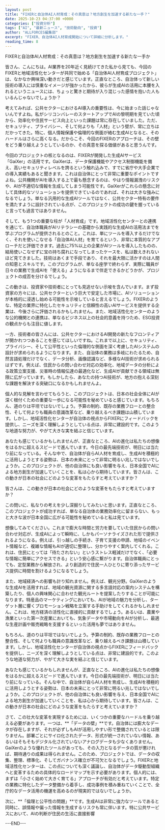 ```yaml
---
layout: post
title: "FIXERと自治体AI人材育成：その真意は？地方創生を加速する新たな一手？"
date: 2025-10-23 04:37:00 +0000
categories: ["投資分析"]
tags: ["AI", "最新ニュース", "技術動向", "投資"]
author: "ALLFORCES編集部"
excerpt: "FIXER、自治体AI人材育成開始について詳細に分析します。"
reading_time: 8
---
```


FIXERと自治体AI人材育成：その真意は？地方創生を加速する新たな一手か

皆さん、こんにちは。AI業界を20年近く見続けてきた私から見ても、今回のFIXERと地域活性化センターが共同で始める「自治体AI人材育成プロジェクト」は、なかなか興味深い動きだと感じています。正直なところ、自治体って新しい技術の導入には慎重なイメージが強かったから、彼らが生成AIの活用に本腰を入れるというニュースには、ちょっと驚きと期待が入り混じった感情を抱いた人もいるんじゃないでしょうか？

考えてみれば、公共セクターにおけるAI導入の重要性は、今に始まった話じゃないんですよね。私がシリコンバレーのスタートアップでAIの黎明期を見ていた頃から、効率化や住民サービス向上といった課題は常に存在していました。ただ、セキュリティ、プライバシー、そして何よりも「人材」という壁が、常に立ちはだかってきた。特に、個人情報保護や倫理的な側面が絡む生成AIとなると、そのハードルはさらに高くなる。だからこそ、今回のFIXERのアプローチは、その壁をどう乗り越えようとしているのか、その真意を探る価値があると思うんです。

今回のプロジェクトの核となるのは、FIXERが開発した生成AIサービス「GaiXer」の活用です。GaiXerは、データ保護機能やアクセス制御機能を備え、高いセキュリティレベルを誇るという触れ込みで、すでに省庁や大手企業での導入実績もあると聞きます。これは自治体にとって非常に重要なポイントですよね。公共機関がAIを導入する上で最も懸念するのは、やはり情報漏洩のリスクや、AIが不適切な情報を生成してしまう可能性です。GaiXerがこれらの懸念に対して具体的なソリューションを提供できているのであれば、それは大きな強みになるでしょう。単なる汎用的な生成AIツールではなく、公共セクター特有の要件を満たすように設計されている点が、このプロジェクトの成功の鍵を握っていると言っても過言ではありません。

そして、もう1つの重要な柱が「人材育成」です。地域活性化センターとの連携を通じて、自治体職員がAIリテラシーの基礎から実践的な生成AIの活用法までを学ぶプログラムが提供されるとのこと。これは、単にツールを導入するだけでなく、それを使いこなせる「自治体AI人材」を育てるという、非常に本質的なアプローチだと評価できます。過去に75%以上の企業がAIツールを導入したものの、結局使いこなせずに宝の持ち腐れになってしまったケースを、私は数えきれないほど見てきました。技術はあくまで手段であり、それを最大限に活かすのは人間の知恵とスキルです。このプログラムが、単なる座学で終わらず、実際に職員が日々の業務で生成AIを「使える」ようになるまで伴走できるかどうかが、プロジェクトの成否を分けるでしょう。

この動きは、投資家や技術者にとっても見逃せない示唆を含んでいます。まず投資家の方々には、公共セクターという巨大で安定した市場に、AIソリューションが本格的に浸透し始める可能性を示唆していると言えるでしょう。FIXERのような、特定の業界に特化したセキュリティと信頼性の高いAIサービスを提供する企業は、今後さらに評価されるかもしれません。また、地域活性化センターのような公的機関との連携は、単なるビジネス以上の社会的意義を持つため、ESG投資の観点からも注目に値します。

一方、技術者の皆さんには、公共セクターにおけるAI開発の新たなフロンティアが開かれつつあることを感じてほしいですね。これまで以上に、セキュリティ、プライバシー、そして公平性といった倫理的な側面を深く考慮したAIシステムの設計が求められるようになります。また、自治体の業務は多岐にわたるため、自然言語処理だけでなく、データ分析、画像認識など、多様なAI技術が求められるはずです。例えば、住民からの問い合わせ対応の効率化、地域データの分析による政策立案支援、災害時の情報伝達の最適化など、生成AIが貢献できる領域は無限に広がっています。もしかしたら、あなたの持つAI技術が、地方の抱える深刻な課題を解決する突破口になるかもしれませんよ。

個人的な見解を言わせてもらうと、このプロジェクトは、日本の社会全体にAIが深く根付くための重要な一歩になる可能性を秘めていると感じています。もちろん、道のりは平坦ではないでしょう。予算の制約、既存の業務フローとの整合性、そして何よりも職員の意識改革など、乗り越えるべき課題は山積しています。しかし、地域活性化センターが自治体の視点からFIXERにフィードバックを提供し、ニーズを深く理解しようとしている点は、非常に建設的です。このような地道な努力が、やがて大きな実を結ぶと信じています。

あなたも感じているかもしれませんが、正直なところ、AIの進化は私たちの想像をはるかに超えるスピードで進んでいます。今日の最先端技術が、明日には当たり前になっている。そんな中で、自治体が自らAI人材を育成し、生成AIを積極的に活用しようとする姿勢は、日本の未来にとって非常に明るい兆しではないでしょうか。このプロジェクトが、他の自治体にも良い影響を与え、日本全国でAIによる地方創生が加速していくことを、私は心から期待しています。皆さんは、この動きが日本の社会にどのような変革をもたらすと考えていますか？

皆さんは、この動きが日本の社会にどのような変革をもたらすと考えていますか？

この問いに、私なりの考えを少し深掘りしてみたいと思います。正直なところ、このプロジェクトが成功すれば、単なる自治体の業務効率化に留まらない、もっと大きな波が日本全国に広がる可能性を秘めていると私は見ています。

想像してみてください。これまで膨大な時間と労力を要していた住民からの問い合わせ対応が、生成AIによって瞬時に、しかもパーソナライズされた形で提供されるようになる。例えば、引っ越しの手続き、子育て支援の申請、地域のイベント情報など、複雑な情報もAIが適切に整理し、分かりやすく案内してくれる。これは、住民にとっては「待たされない」というストレス軽減だけでなく、「必要な情報に簡単にアクセスできる」という安心感に繋がります。自治体職員にとっても、定型業務から解放され、より創造的で住民一人ひとりに寄り添ったサービス提供に時間を割けるようになるでしょう。

また、地域経済への影響も計り知れません。例えば、観光分野。GaiXerのような生成AIを活用すれば、地域の観光資源に関する多言語対応の案内システムを構築したり、個人の興味関心に合わせた観光ルートを提案したりすることが可能になります。特産品のマーケティングにおいても、AIが地域の魅力を分析し、ターゲット層に響くプロモーション戦略を立案する手助けをしてくれるかもしれません。これは、地方経済の活性化に直接的に貢献するでしょう。あるいは、農業や漁業といった第一次産業においても、気象データや市場動向をAIが分析し、最適な生産計画や販売戦略を支援するといった活用も夢ではありません。

もちろん、道のりは平坦ではないでしょう。予算の制約、既存の業務フローとの整合性、そして何よりも職員の意識改革など、乗り越えるべき課題は山積しています。しかし、地域活性化センターが自治体の視点からFIXERにフィードバックを提供し、ニーズを深く理解しようとしている点は、非常に建設的です。このような地道な努力が、やがて大きな実を結ぶと信じています。

あなたも感じているかもしれませんが、正直なところ、AIの進化は私たちの想像をはるかに超えるスピードで進んでいます。今日の最先端技術が、明日には当たり前になっている。そんな中で、自治体が自らAI人材を育成し、生成AIを積極的に活用しようとする姿勢は、日本の未来にとって非常に明るい兆しではないでしょうか。このプロジェクトが、他の自治体にも良い影響を与え、日本全国でAIによる地方創生が加速していくことを、私は心から期待しています。皆さんは、この動きが日本の社会にどのような変革をもたらすと考えていますか？

さて、この壮大な変革を実現するためには、いくつかの重要なハードルを乗り越える必要があります。一つは、**「データの壁」**です。自治体には膨大なデータが存在しますが、それが必ずしもAIが活用しやすい形で整備されているとは限りません。部署ごとにサイロ化されたデータ、形式が統一されていない情報、あるいはそもそもデジタル化されていないアナログデータも少なくありません。GaiXerのような優れたツールがあっても、その入力となるデータの質が悪ければ、期待通りの成果は得られません。このため、プロジェクトでは、データの収集、整理、標準化、そしてガバナンス確立が不可欠となるでしょう。FIXERと地域活性化センターは、この点についても深く議論し、自治体がデータ駆動型組織へと変革するための具体的なロードマップを示す必要があります。個人的には、まずは「小さく始めて大きく育てる」アプローチが有効だと考えています。特定の業務に特化したデータ整備から着手し、成功事例を積み重ねていくことで、全庁的なデータ活用の機運を高めるのが現実的ではないでしょうか。

次に、**「倫理と公平性の問題」**です。生成AIは非常に強力なツールであると同時に、誤情報や偏った情報を生成するリスクも常に伴います。特に公共サービスにおいて、AIの判断が住民の生活に直接影響

---END---